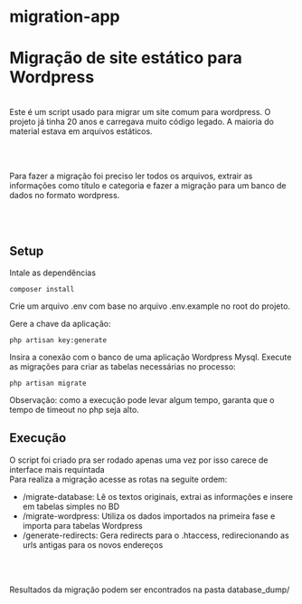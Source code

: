 # migration-app

<h1>Migração de site estático para Wordpress</h1>

<br/>
 Este é um script usado para migrar um site comum para wordpress. O projeto já tinha 20 anos e carregava muito código legado. A maioria do material estava em arquivos estáticos.

<br/><br/>

Para fazer a migração foi preciso ler todos os arquivos, extrair as informações como título e categoria
e fazer a migração para um banco de dados no formato wordpress.

 <br/>

 <br/>
 <h2>Setup</h2>

Intale as dependências

    composer install

Crie um arquivo .env com base no arquivo .env.example no root do projeto.

Gere a chave da aplicação:

    php artisan key:generate

Insira a conexão com o banco de uma aplicação Wordpress Mysql. Execute as migrações para criar as tabelas necessárias no processo:

    php artisan migrate

Observação: como a execução pode levar algum tempo, garanta que o tempo de timeout no php seja alto.

<h2>Execução</h2>

O script foi criado pra ser rodado apenas uma vez por isso carece de interface mais requintada<br>
Para realiza a migração acesse as rotas na seguite ordem:

<ul>
<li>
/migrate-database: Lê os textos originais, extrai as informações e insere em tabelas simples no BD
</li>

<li>
/migrate-wordpress: Utiliza os dados importados na primeira fase e importa para tabelas Wordpress
</li>

<li>
/generate-redirects: Gera redirects para o .htaccess, redirecionando as urls antigas para os novos endereços
</li>

</ul>

<br/>
<br/>

Resultados da migração podem ser encontrados na pasta database_dump/
